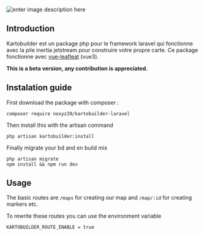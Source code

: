 ![enter image description here](https://zupimages.net/up/22/10/d249.jpg)

## Introduction 

Kartobuilder est un package php pour le framework laravel qui fonctionne avec la pile inertia jetstream pour construire votre propre carte. Ce package fonctionne avec [vue-leafleat](https://github.com/vue-leaflet/vue-leaflet) (vue3).

**This is a beta version, any contribution is appreciated.**

## Instalation guide

First download the package with composer : 

    composer require noxyz20/kartobuilder-laravel

Then install this with the artisan command

    php artisan kartobuilder:install

Finally migrate your bd and en build mix

    php artisan migrate
    npm install && npm run dev

## Usage 

The basic routes are `/maps` for creating our map and `/map/:id` for creating markers etc.

To rewrite these routes you can use the environment variable 

    KARTOBUILDER_ROUTE_ENABLE = true

